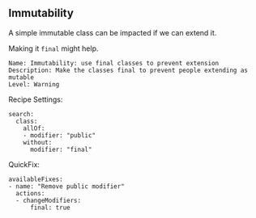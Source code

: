 ## Immutability

A simple immutable class can be impacted if we can extend it.

Making it `final` might help.

```
Name: Immutability: use final classes to prevent extension
Description: Make the classes final to prevent people extending as mutable
Level: Warning
```

Recipe Settings:

```
search:
  class:
    allOf:
    - modifier: "public"
    without:
      modifier: "final"
```


QuickFix:

```
availableFixes:
- name: "Remove public modifier"
  actions:
  - changeModifiers:
      final: true
```